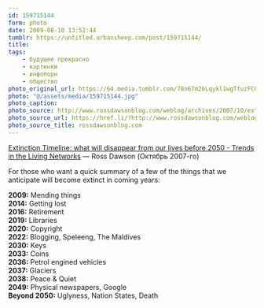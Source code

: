 ```yaml
---
id: 159715144
form: photo
date: 2009-08-10 13:52:44
tumblr: https://untitled.urbansheep.com/post/159715144/
title:
tags:
    - будущее прекрасно
    - картинки
    - инфопорн
    - общество
photo_original_url: https://64.media.tumblr.com/78n67m26Lqykl1wgTfuzFCCdo1_500.jpg
photo: "@/assets/media/159715144.jpg"
photo_caption:
photo_source: http://www.rossdawsonblog.com/weblog/archives/2007/10/extinction_time.html
photo_source_url: https://href.li/?http://www.rossdawsonblog.com/weblog/archives/2007/10/extinction_time.html
photo_source_title: rossdawsonblog.com
---
```


<p><a href="http://www.rossdawsonblog.com/weblog/archives/2007/10/extinction_time.html">Extinction Timeline: what will disappear from our lives before 2050 - Trends in the Living Networks</a> — Ross Dawson (Октябрь 2007-го)</p>

<p>For those who want a quick summary of a few of the things that we anticipate will become extinct in coming years:</p>
<p>
<b>2009:</b> Mending things<br><b>2014:</b> Getting lost<br><b>2016:</b> Retirement<br><b>2019:</b> Libraries<br><b>2020:</b> Copyright<br><b>2022:</b> Blogging, Speleeng, The Maldives<br><b>2030:</b> Keys<br><b>2033:</b> Coins<br><b>2036:</b> Petrol engined vehicles<br><b>2037:</b> Glaciers<br><b>2038:</b> Peace &amp; Quiet<br><b>2049:</b> Physical newspapers, Google<br><b>Beyond 2050:</b> Uglyness, Nation States, Death</p>
